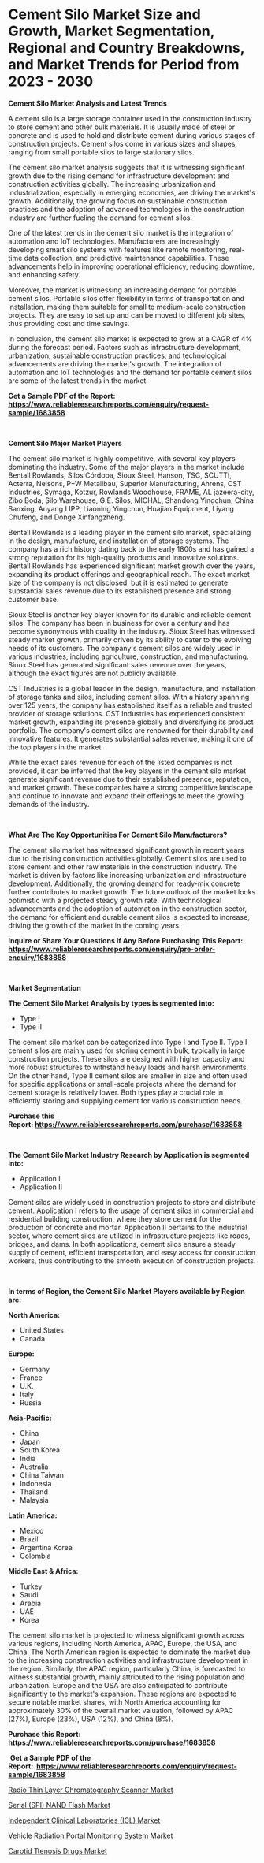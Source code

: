 <p><h1>Cement Silo Market Size and Growth, Market Segmentation, Regional and Country Breakdowns, and Market Trends for Period from 2023 -  2030</h1></p><p><strong>Cement Silo Market Analysis and Latest Trends</strong></p>
<p><p>A cement silo is a large storage container used in the construction industry to store cement and other bulk materials. It is usually made of steel or concrete and is used to hold and distribute cement during various stages of construction projects. Cement silos come in various sizes and shapes, ranging from small portable silos to large stationary silos.</p><p>The cement silo market analysis suggests that it is witnessing significant growth due to the rising demand for infrastructure development and construction activities globally. The increasing urbanization and industrialization, especially in emerging economies, are driving the market's growth. Additionally, the growing focus on sustainable construction practices and the adoption of advanced technologies in the construction industry are further fueling the demand for cement silos.</p><p>One of the latest trends in the cement silo market is the integration of automation and IoT technologies. Manufacturers are increasingly developing smart silo systems with features like remote monitoring, real-time data collection, and predictive maintenance capabilities. These advancements help in improving operational efficiency, reducing downtime, and enhancing safety.</p><p>Moreover, the market is witnessing an increasing demand for portable cement silos. Portable silos offer flexibility in terms of transportation and installation, making them suitable for small to medium-scale construction projects. They are easy to set up and can be moved to different job sites, thus providing cost and time savings.</p><p>In conclusion, the cement silo market is expected to grow at a CAGR of 4% during the forecast period. Factors such as infrastructure development, urbanization, sustainable construction practices, and technological advancements are driving the market's growth. The integration of automation and IoT technologies and the demand for portable cement silos are some of the latest trends in the market.</p></p>
<p><strong>Get a Sample PDF of the Report:&nbsp; <a href="https://www.reliableresearchreports.com/enquiry/request-sample/1683858">https://www.reliableresearchreports.com/enquiry/request-sample/1683858</a></strong></p>
<p>&nbsp;</p>
<p><strong>Cement Silo Major Market Players</strong></p>
<p><p>The cement silo market is highly competitive, with several key players dominating the industry. Some of the major players in the market include Bentall Rowlands, Silos Córdoba, Sioux Steel, Hanson, TSC, SCUTTI, Acterra, Nelsons, P+W Metallbau, Superior Manufacturing, Ahrens, CST Industries, Symaga, Kotzur, Rowlands Woodhouse, FRAME, AL jazeera-city, Zibo Boda, Silo Warehouse, G.E. Silos, MICHAL, Shandong Yingchun, China Sanxing, Anyang LIPP, Liaoning Yingchun, Huajian Equipment, Liyang Chufeng, and Donge Xinfangzheng.</p><p>Bentall Rowlands is a leading player in the cement silo market, specializing in the design, manufacture, and installation of storage systems. The company has a rich history dating back to the early 1800s and has gained a strong reputation for its high-quality products and innovative solutions. Bentall Rowlands has experienced significant market growth over the years, expanding its product offerings and geographical reach. The exact market size of the company is not disclosed, but it is estimated to generate substantial sales revenue due to its established presence and strong customer base.</p><p>Sioux Steel is another key player known for its durable and reliable cement silos. The company has been in business for over a century and has become synonymous with quality in the industry. Sioux Steel has witnessed steady market growth, primarily driven by its ability to cater to the evolving needs of its customers. The company's cement silos are widely used in various industries, including agriculture, construction, and manufacturing. Sioux Steel has generated significant sales revenue over the years, although the exact figures are not publicly available.</p><p>CST Industries is a global leader in the design, manufacture, and installation of storage tanks and silos, including cement silos. With a history spanning over 125 years, the company has established itself as a reliable and trusted provider of storage solutions. CST Industries has experienced consistent market growth, expanding its presence globally and diversifying its product portfolio. The company's cement silos are renowned for their durability and innovative features. It generates substantial sales revenue, making it one of the top players in the market.</p><p>While the exact sales revenue for each of the listed companies is not provided, it can be inferred that the key players in the cement silo market generate significant revenue due to their established presence, reputation, and market growth. These companies have a strong competitive landscape and continue to innovate and expand their offerings to meet the growing demands of the industry.</p></p>
<p>&nbsp;</p>
<p><strong>What Are The Key Opportunities For Cement Silo Manufacturers?</strong></p>
<p><p>The cement silo market has witnessed significant growth in recent years due to the rising construction activities globally. Cement silos are used to store cement and other raw materials in the construction industry. The market is driven by factors like increasing urbanization and infrastructure development. Additionally, the growing demand for ready-mix concrete further contributes to market growth. The future outlook of the market looks optimistic with a projected steady growth rate. With technological advancements and the adoption of automation in the construction sector, the demand for efficient and durable cement silos is expected to increase, driving the growth of the market in the coming years.</p></p>
<p><strong>Inquire or Share Your Questions If Any Before Purchasing This Report: <a href="https://www.reliableresearchreports.com/enquiry/pre-order-enquiry/1683858">https://www.reliableresearchreports.com/enquiry/pre-order-enquiry/1683858</a></strong></p>
<p>&nbsp;</p>
<p><strong>Market Segmentation</strong></p>
<p><strong>The Cement Silo Market Analysis by types is segmented into:</strong></p>
<p><ul><li>Type I</li><li>Type II</li></ul></p>
<p><p>The cement silo market can be categorized into Type I and Type II. Type I cement silos are mainly used for storing cement in bulk, typically in large construction projects. These silos are designed with higher capacity and more robust structures to withstand heavy loads and harsh environments. On the other hand, Type II cement silos are smaller in size and often used for specific applications or small-scale projects where the demand for cement storage is relatively lower. Both types play a crucial role in efficiently storing and supplying cement for various construction needs.</p></p>
<p><strong>Purchase this Report:&nbsp;<a href="https://www.reliableresearchreports.com/purchase/1683858">https://www.reliableresearchreports.com/purchase/1683858</a></strong></p>
<p>&nbsp;</p>
<p><strong>The Cement Silo Market Industry Research by Application is segmented into:</strong></p>
<p><ul><li>Application I</li><li>Application II</li></ul></p>
<p><p>Cement silos are widely used in construction projects to store and distribute cement. Application I refers to the usage of cement silos in commercial and residential building construction, where they store cement for the production of concrete and mortar. Application II pertains to the industrial sector, where cement silos are utilized in infrastructure projects like roads, bridges, and dams. In both applications, cement silos ensure a steady supply of cement, efficient transportation, and easy access for construction workers, thus contributing to the smooth execution of construction projects.</p></p>
<p>&nbsp;</p>
<p><strong>In terms of Region, the Cement Silo Market Players available by Region are:</strong></p>
<p>
    <p> <strong> North America: </strong>
        <ul>
            <li>United States</li>
            <li>Canada</li>
        </ul>
        </p> 
    <p> <strong> Europe: </strong>
        <ul>
            <li>Germany</li>
            <li>France</li>
            <li>U.K.</li>
            <li>Italy</li>
            <li>Russia</li>
        </ul>
        </p> 
    <p> <strong> Asia-Pacific: </strong>
        <ul>
            <li>China</li>
            <li>Japan</li>
            <li>South Korea</li>
            <li>India</li>
            <li>Australia</li>
            <li>China Taiwan</li>
            <li>Indonesia</li>
            <li>Thailand</li>
            <li>Malaysia</li>
        </ul>
        </p> 
    <p> <strong> Latin America: </strong>
        <ul>
            <li>Mexico</li>
            <li>Brazil</li>
            <li>Argentina Korea</li>
            <li>Colombia</li>
        </ul>
        </p> 
    <p> <strong> Middle East & Africa: </strong>
        <ul>
            <li>Turkey</li>
            <li>Saudi</li>
            <li>Arabia</li>
            <li>UAE</li>
            <li>Korea</li>
        </ul>
    </p>
    </p>
<p><p>The cement silo market is projected to witness significant growth across various regions, including North America, APAC, Europe, the USA, and China. The North American region is expected to dominate the market due to the increasing construction activities and infrastructure development in the region. Similarly, the APAC region, particularly China, is forecasted to witness substantial growth, mainly attributed to the rising population and urbanization. Europe and the USA are also anticipated to contribute significantly to the market's expansion. These regions are expected to secure notable market shares, with North America accounting for approximately 30% of the overall market valuation, followed by APAC (27%), Europe (23%), USA (12%), and China (8%).</p></p>
<p><strong>Purchase this Report: <a href="https://www.reliableresearchreports.com/purchase/1683858">https://www.reliableresearchreports.com/purchase/1683858</a></strong></p>
<p>&nbsp;<strong>Get a Sample PDF of the Report:&nbsp;&nbsp;<a href="https://www.reliableresearchreports.com/enquiry/request-sample/1683858">https://www.reliableresearchreports.com/enquiry/request-sample/1683858</a></strong></p>
<p><strong></strong></p>
<p><p><a href="https://medium.com/@andem140256/radio-thin-layer-chromatography-scanner-market-size-cagr-trends-2024-2030-f0f129946067">Radio Thin Layer Chromatography Scanner Market</a></p><p><a href="https://www.linkedin.com/pulse/serial-spi-nand-flash-market-research-report-provides-thorough/">Serial (SPI) NAND Flash Market</a></p><p><a href="https://www.linkedin.com/pulse/independent-clinical-laboratories-icl-market-size-share/">Independent Clinical Laboratories (ICL) Market</a></p><p><a href="https://medium.com/@landis15236/vehicle-radiation-portal-monitoring-system-market-outlook-industry-overview-and-forecast-2023-to-cfc5c5475040">Vehicle Radiation Portal Monitoring System Market</a></p><p><a href="https://www.linkedin.com/pulse/carotid-ttenosis-drugs-market-share-amp-new-trends-analysis/">Carotid Ttenosis Drugs Market</a></p></p>